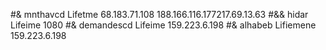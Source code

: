 #& mnthavcd Lifetme 68.183.71.108
188.166.116.177217.69.13.63
#&& hidar Lifeime 1080
#& demandescd Lifeime 159.223.6.198
#& alhabeb Lifiemene 159.223.6.198
